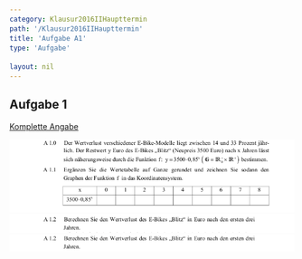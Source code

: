 ```yaml
---
category: Klausur2016IIHaupttermin
path: '/Klausur2016IIHaupttermin'
title: 'Aufgabe A1'
type: 'Aufgabe'

layout: nil
---
```


## Aufgabe 1
<p> <a href="https://www.isb.bayern.de/download/18519/2016_mii_ht.pdf"> Komplette Angabe </a> </p>
<img src="./Aufgabenstellungen/2016_mii_ht/2016_mii_ht_a1_1.png">
<img src="./Aufgabenstellungen/2016_mii_ht/2016_mii_ht_a1_2.png">
<img src="./Aufgabenstellungen/2016_mii_ht/2016_mii_ht_a1_3.png">
